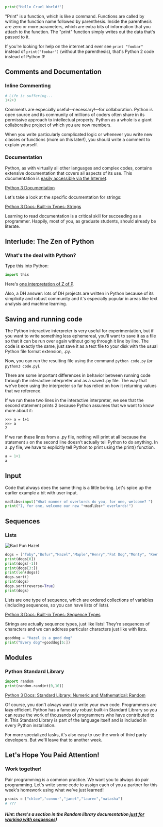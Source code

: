 


```python
print("Hello Cruel World!")
```
"Print" is a function, which is like a command. Functions are called by writing the function name followed by parenthesis. Inside the parenthesis are zero or more parameters, which are extra bits of information that you attach to the function. The "print" function simply writes out the data that's passed to it.

If you're looking for help on the internet and ever see `print "foobar"` instead of `print("foobar")` (without the parenthesis), that's Python 2 code instead of Python 3!






## Comments and Documentation
### Inline Commenting
```python
# Life is suffering...
1+2+3
```

Comments are especially useful--necessary!--for collaboration. Python is open source and its community of millions of coders often share in its permissive approach to intellectual property. Python as a whole is a giant collaborative project of which you are now members.

When you write particularly complicated logic or whenever you write new classes or functions (more on this later!), you should write a comment to explain yourself.

### Documentation

Python, as with virtually all other languages and complex codes, contains extensive documentation that covers all aspects of its use. This documentation is [easily accessible via the Internet](assets/MissionImpossible.m4v?raw=true).

[Python 3 Documentation](https://docs.python.org/3/)

Let's take a look at the specific documentation for strings:

[Python 3 Docs: Built-in Types: Strings](https://docs.python.org/3/library/stdtypes.html#string-methods)

Learning to read documentation is a critical skill for succeeding as a programmer. Happily, most of you, as graduate students, should already be literate.

## Interlude: The Zen of Python
### What's the deal with Python? 
Type this into Python:
```python
import this
```

Here's [one interpretation of Z of P](https://inventwithpython.com/blog/2018/08/17/the-zen-of-python-explained/).

Also, a DH answer: lots of DH projects are written in Python because of its simplicity and robust community and it's especially popular in areas like text analysis and machine learning.

## Saving and running code
The Python interactive interpreter is very useful for experimentation, but if you want to write something less ephemereal, you'll want to save it as a file so that it can be run over again without going through it line by line. The code is exactly the same, just save it as a text file to your disk with the usual Python file format extension, .py.

Now, you can run the resulting file using the command `python code.py` (or `python3 code.py`).

There are some important differences in behavior between running code through the interactive interpreter and as a saved .py file. The way that we've been using the interpreter so far has relied on how it returning values that we reference.

If we run these two lines in the interactive interpreter, we see that the second statement prints 2 because Python assumes that we want to know more about it:

```
>>> a = 1+1
>>> a
2
```

If we ran these lines from a .py file, nothing will print at all because the statement `a` on the second line doesn't actually tell Python to do anything. In a .py file, we have to explicitly tell Python to print using the print() function.

```python
a = 1+1
a
```

## Input
Code that always does the same thing is a little boring. Let's spice up the earlier example a bit with user input.
```python
madlibs=input("What manner of overlords do you, for one, welcome? ")
print("I, for one, welcome our new "+madlibs+" overlords!")
```

## Sequences
### Lists

![Bad Pun Hazel](assets/sleeping_hazel.jpeg)

```python
dogs = ["Toby","Bofur","Hazel","Maple","Henry","Fat Dog","Monty", "Keefa"]
print(dogs[0])
print(dogs[-1])
print(dogs[3:])
print(len(dogs))
dogs.sort()
print(dogs)
dogs.sort(reverse=True)
print(dogs)
```

Lists are one type of sequence, which are ordered collections of variables (including sequences, so you can have lists of lists).

[Python 3 Docs: Built-in Types: Sequence Types](https://docs.python.org/3/library/stdtypes.html#sequence-types-list-tuple-range)

Strings are actually sequence types, just like lists! They're sequences of characters and we can address particular characters just like with lists.

```python
gooddog = "Hazel is a good dog"
print("Every dog"+gooddog[5:])
```

## Modules
### Python Standard Library
```python
import random
print(random.randint(0,10))
```

[Python 3 Docs: Standard Library: Numeric and Mathematical: Random](https://docs.python.org/3/library/random.html#module-random)

Of course, you don't always want to write your own code. Programmers are ~~lazy~~ efficient. Python has a famously robust built-in Standard Library so you can reuse the work of thousands of programmers who have contributed to it. This Standard Library is part of the language itself and is included in every Python installation.

For more specialized tasks, it's also easy to use the work of third party developers. But we'll leave that to another week.

## Let's Hope You Paid Attention!
### Work together!
Pair programming is a common practice. We want you to always do pair programming. Let's write some code to assign each of you a partner for this week's homework using what we've just learned!

```python
praxis = ["chloe","connor","janet","lauren","natasha"]
# ???
```

##### Hint: there's a section in the Random library documentation [just for working with sequences](https://docs.python.org/3/library/random.html#functions-for-sequences)!